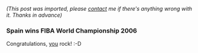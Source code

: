 *(This post was imported, please [contact](/#/contact) me if there's anything wrong with it. Thanks in advance)*

<div class="entry-body">
<h3>Spain wins FIBA World Championship 2006</h3>
<p>
	Congratulations, <a href="http://www.fiba.com/pages/eng/fe/06_wcm/teamPlay/team/fe_teamPlay_teamRost.asp?roundID=3507&teamNumber=362&langLC=en&eventID=3507&selNodeID=627&competitionCode=&season=">you</a> rock! :-D
</p>
</div>

